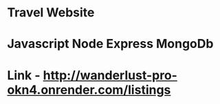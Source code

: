 # Travel Website 
# Javascript Node Express MongoDb 
# Link - http://wanderlust-pro-okn4.onrender.com/listings

